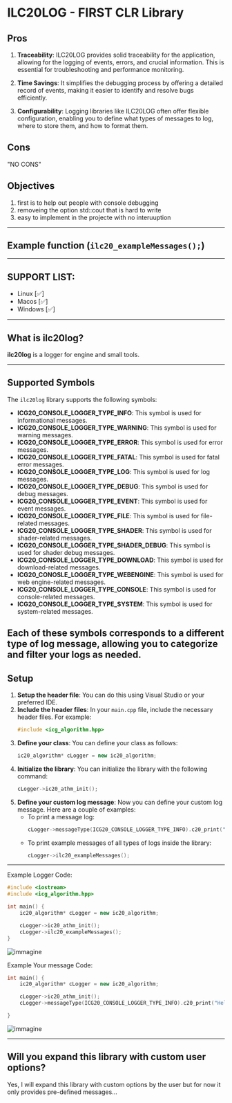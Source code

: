 # ILC20LOG - FIRST CLR Library


## Pros

1. **Traceability**: ILC20LOG provides solid traceability for the application, allowing for the logging of events, errors, and crucial information. This is essential for troubleshooting and performance monitoring.

2. **Time Savings**: It simplifies the debugging process by offering a detailed record of events, making it easier to identify and resolve bugs efficiently.

3. **Configurability**: Logging libraries like ILC20LOG often offer flexible configuration, enabling you to define what types of messages to log, where to store them, and how to format them.

## Cons

"NO CONS"

## Objectives

1. first is to help out people with console debugging
2. removeing the option std::cout that is hard to write
3. easy to implement in the projecte with no interuuption


---

## Example function (`ilc20_exampleMessages();`)

---

## SUPPORT LIST:

- Linux [✅]
- Macos [✅]
- Windows [✅]

---

## What is ilc20log?

**ilc20log** is a logger for engine and small tools.

---


## Supported Symbols

The `ilc20log` library supports the following symbols:

- **ICG20_CONSOLE_LOGGER_TYPE_INFO**: This symbol is used for informational messages.
- **ICG20_CONSOLE_LOGGER_TYPE_WARNING**: This symbol is used for warning messages.
- **ICG20_CONSOLE_LOGGER_TYPE_ERROR**: This symbol is used for error messages.
- **ICG20_CONSOLE_LOGGER_TYPE_FATAL**: This symbol is used for fatal error messages.
- **ICG20_CONSOLE_LOGGER_TYPE_LOG**: This symbol is used for log messages.
- **ICG20_CONSOLE_LOGGER_TYPE_DEBUG**: This symbol is used for debug messages.
- **ICG20_CONSOLE_LOGGER_TYPE_EVENT**: This symbol is used for event messages.
- **ICG20_CONSOLE_LOGGER_TYPE_FILE**: This symbol is used for file-related messages.
- **ICG20_CONSOLE_LOGGER_TYPE_SHADER**: This symbol is used for shader-related messages.
- **ICG20_CONSOLE_LOGGER_TYPE_SHADER_DEBUG**: This symbol is used for shader debug messages.
- **ICG20_CONSOLE_LOGGER_TYPE_DOWNLOAD**: This symbol is used for download-related messages.
- **ICG20_CONOSLE_LOGGER_TYPE_WEBENGINE**: This symbol is used for web engine-related messages.
- **ICG20_CONSOLE_LOGGER_TYPE_CONSOLE**: This symbol is used for console-related messages.
- **ICG20_CONSOLE_LOGGER_TYPE_SYSTEM**: This symbol is used for system-related messages.

Each of these symbols corresponds to a different type of log message, allowing you to categorize and filter your logs as needed.
---

## Setup

1. **Setup the header file**: You can do this using Visual Studio or your preferred IDE.
2. **Include the header files**: In your `main.cpp` file, include the necessary header files. For example:
    ```cpp
    #include <icg_algorithm.hpp>
    ```
3. **Define your class**: You can define your class as follows:
    ```cpp
    ic20_algorithm* cLogger = new ic20_algorithm;
    ```
4. **Initialize the library**: You can initialize the library with the following command:
    ```cpp
    cLogger->ic20_athm_init();
    ```
5. **Define your custom log message**: Now you can define your custom log message. Here are a couple of examples:
    - To print a message log:
        ```cpp
        cLogger->messageType(ICG20_CONSOLE_LOGGER_TYPE_INFO).c20_print("Hello World");
        ```
    - To print example messages of all types of logs inside the library:
        ```cpp
        cLogger->ilc20_exampleMessages();
        ```

---

Example Logger Code:

```cpp
#include <iostream>
#include <icg_algorithm.hpp>

int main() {
    ic20_algorithm* cLogger = new ic20_algorithm;

    cLogger->ic20_athm_init();
    cLogger->ilc20_exampleMessages();
}
```
![immagine](https://github.com/WhaGames/ilc20log/assets/130051824/60264840-cb19-47a0-bfe6-97defe133de5)


Example Your message Code:

```cpp
int main() {
	ic20_algorithm* cLogger = new ic20_algorithm;

	cLogger->ic20_athm_init();
	cLogger->messageType(ICG20_CONSOLE_LOGGER_TYPE_INFO).c20_print("Hello World");

}

```
![immagine](https://github.com/WhaGames/ilc20log/assets/130051824/5eb625c9-f5db-4de6-85c3-a137ec753627)

---

## Will you expand this library with custom user options?
Yes, I will expand this library with custom options by the user but for now it only provides pre-defined messages...
